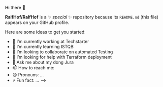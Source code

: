  Hi there 👋


**RalfHof/RalfHof** is a ✨ _special_ ✨ repository because its `README.md` (this file) appears on your GitHub profile.

Here are some ideas to get you started:

- 🔭 I’m currently working at Techstarter
- 🌱 I’m currently learning ISTQB 
- 👯 I’m looking to collaborate on automated Testing
- 🤔 I’m looking for help with Terraform deployment
- 💬 Ask me about my dong Jura
- 📫 How to reach me: 
- 😄 Pronouns: ...
- ⚡ Fun fact: ...
-->
